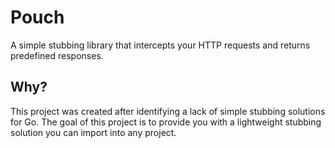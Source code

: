 # Pouch
A simple stubbing library that intercepts your HTTP requests and returns predefined responses.

## Why?
This project was created after identifying a lack of simple stubbing solutions for Go.
The goal of this project is to provide you with a lightweight stubbing solution you can import into any project.
